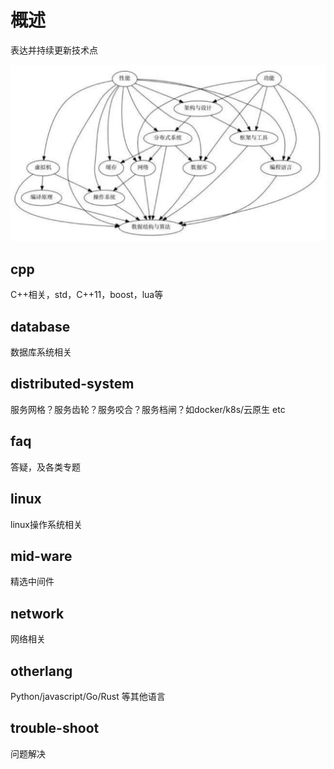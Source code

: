# 概述
表达并持续更新技术点

![img-1](tech-map.JPG)

## cpp
C++相关，std，C++11，boost，lua等

## database
数据库系统相关

## distributed-system
服务网格？服务齿轮？服务咬合？服务档闸？如docker/k8s/云原生 etc

## faq
答疑，及各类专题

## linux 
linux操作系统相关

## mid-ware
精选中间件

## network
网络相关

## otherlang
Python/javascript/Go/Rust 等其他语言

## trouble-shoot
问题解决
